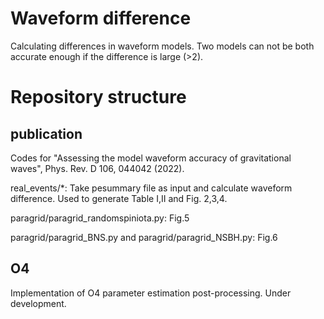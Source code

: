 # Waveform difference

Calculating differences in waveform models. Two models can not be both accurate enough if the difference is large (>2).

# Repository structure

## publication

Codes for "Assessing the model waveform accuracy of gravitational waves", Phys. Rev. D 106, 044042 (2022).

real_events/*: Take pesummary file as input and calculate waveform difference. Used to generate Table I,II and Fig. 2,3,4.

paragrid/paragrid_randomspiniota.py: Fig.5

paragrid/paragrid_BNS.py and paragrid/paragrid_NSBH.py: Fig.6

## O4

Implementation of O4 parameter estimation post-processing. Under development.


